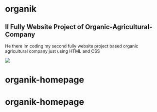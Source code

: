 # organik

## II Fully Website Project of Organic-Agricultural-Company



<p> He there Im coding my second fully website project 
based organic agricultural company 
just using HTML and CSS  </p>




![](full.gif)
# organik-homepage
# organik-homepage
